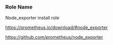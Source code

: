 ### Role Name

Node_exporter install role

https://prometheus.io/download/#node_exporter

https://github.com/prometheus/node_exporter

